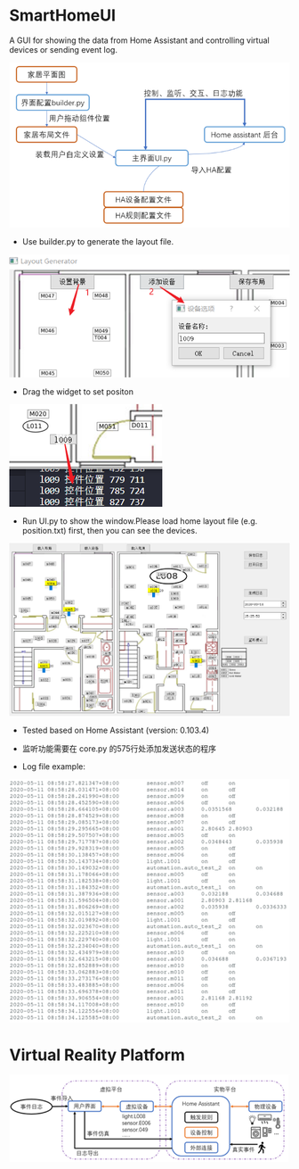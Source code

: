 # SmartHomeUI

A GUI for showing the data from Home Assistant and controlling virtual devices or sending event log. 

![flow](IMG/flow.png)

* Use builder.py to generate the layout file.

![builder](IMG/builder.png)  

* Drag the widget to set positon

![drag](IMG/drag.png)

* Run UI.py to show the window.Please load home layout file (e.g. position.txt) first, then you can see the devices.

![UI](IMG/UI.png)

* Tested based on Home Assistant (version: 0.103.4)

* 监听功能需要在 core.py 的575行处添加发送状态的程序

* Log file example:

![log](IMG/log.png)

# Virtual Reality Platform
![design](IMG/design.png)
